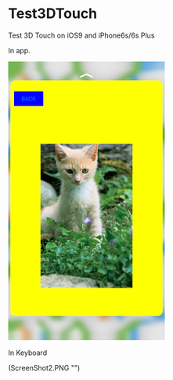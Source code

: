 # Test3DTouch

Test 3D Touch on iOS9 and iPhone6s/6s Plus

In app.

![Test3DTouch](ScreenShot1.PNG "")

In Keyboard

(ScreenShot2.PNG "")
